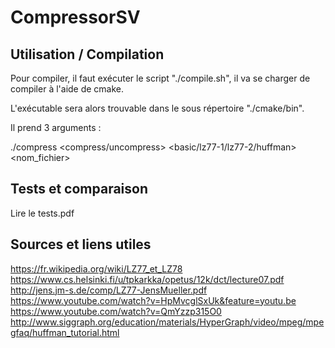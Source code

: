 # CompressorSV

## Utilisation / Compilation

Pour compiler, il faut exécuter le script "./compile.sh",
il va se charger de compiler à l'aide de cmake.

L'exécutable sera alors trouvable dans le sous répertoire
"./cmake/bin".

Il prend 3 arguments :

./compress <compress/uncompress> <basic/lz77-1/lz77-2/huffman> <nom_fichier>

## Tests et comparaison

Lire le tests.pdf

## Sources et liens utiles

https://fr.wikipedia.org/wiki/LZ77_et_LZ78
https://www.cs.helsinki.fi/u/tpkarkka/opetus/12k/dct/lecture07.pdf
http://jens.jm-s.de/comp/LZ77-JensMueller.pdf
https://www.youtube.com/watch?v=HpMvcglSxUk&feature=youtu.be
https://www.youtube.com/watch?v=QmYzzp315O0
http://www.siggraph.org/education/materials/HyperGraph/video/mpeg/mpegfaq/huffman_tutorial.html

